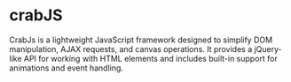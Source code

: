 # crabJS
CrabJs is a lightweight JavaScript framework designed to simplify DOM manipulation, AJAX requests, and canvas operations. It provides a jQuery-like API for working with HTML elements and includes built-in support for animations and event handling.
